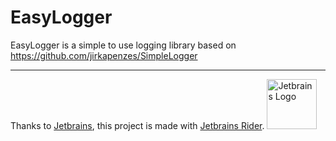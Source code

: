 # EasyLogger
EasyLogger is a simple to use logging library based on https://github.com/jirkapenzes/SimpleLogger

---

Thanks to [Jetbrains](https://www.jetbrains.com/?from=https://github.com/Unreal852/EasyLogger), this project is made with [Jetbrains Rider](https://www.jetbrains.com/rider/).
<img src="https://i.imgur.com/GWgD5Cq.png" alt="Jetbrains Logo" width="80" height="80">
